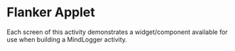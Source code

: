 # Flanker Applet

Each screen of this activity demonstrates a widget/component available for use when building a MindLogger activity.
